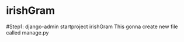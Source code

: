 # irishGram

#Step1:
django-admin startproject irishGram
This gonna create new file called manage.py
